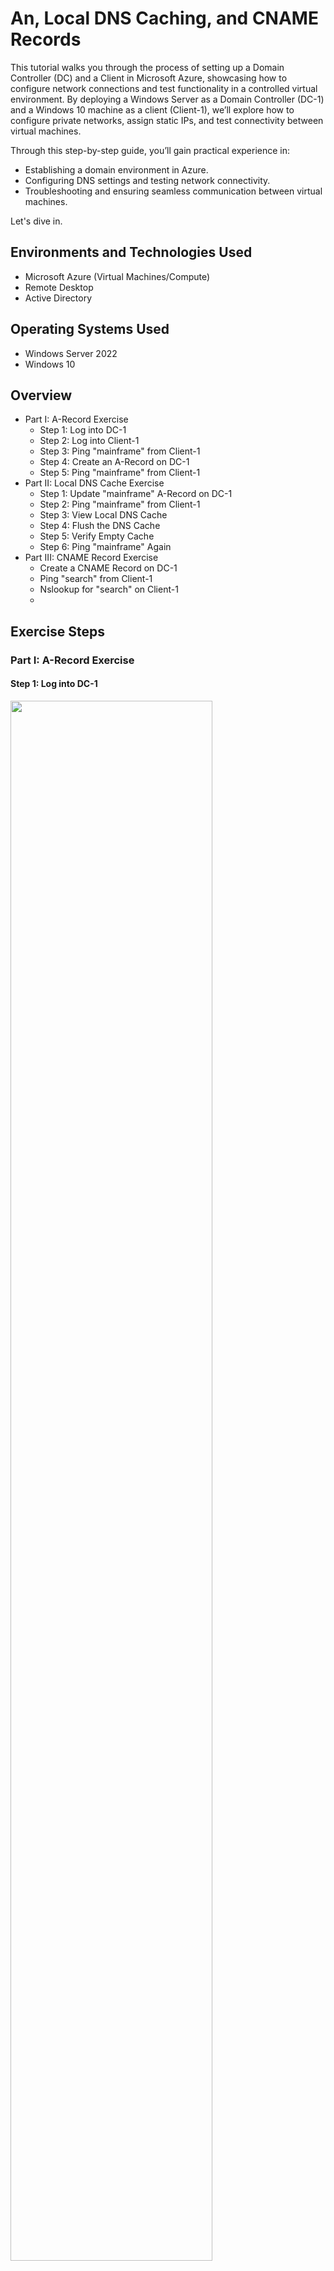 <p align="center">
</p>

<h1>An, Local DNS Caching, and CNAME Records</h1>
<p>
This tutorial walks you through the process of setting up a Domain Controller (DC) and a Client in Microsoft Azure, showcasing how to configure network connections and test functionality in a controlled virtual environment. By deploying a Windows Server as a Domain Controller (DC-1) and a Windows 10 machine as a client (Client-1), we’ll explore how to configure private networks, assign static IPs, and test connectivity between virtual machines.

Through this step-by-step guide, you’ll gain practical experience in:

- Establishing a domain environment in Azure.
- Configuring DNS settings and testing network connectivity.
- Troubleshooting and ensuring seamless communication between virtual machines.

Let's dive in. 

<h2>Environments and Technologies Used</h2>

- Microsoft Azure (Virtual Machines/Compute)
- Remote Desktop
- Active Directory

<h2>Operating Systems Used</h2>

- Windows Server 2022
- Windows 10

<h2>Overview</h2>

  - Part I: A-Record Exercise
    - Step 1: Log into DC-1
    - Step 2: Log into Client-1
    - Step 3: Ping "mainframe" from Client-1
    - Step 4: Create an A-Record on DC-1
    - Step 5: Ping "mainframe" from Client-1
  - Part II: Local DNS Cache Exercise
    - Step 1: Update "mainframe" A-Record on DC-1
    - Step 2: Ping "mainframe" from Client-1
    - Step 3: View Local DNS Cache
    - Step 4: Flush the DNS Cache
    - Step 5: Verify Empty Cache
    - Step 6: Ping "mainframe" Again
  - Part III: CNAME Record Exercise
    - Create a CNAME Record on DC-1
    - Ping "search" from Client-1
    - Nslookup for "search" on Client-1
    - 

<h2>Exercise Steps</h2>
<h3>Part I: A-Record Exercise</h3>

<h4>Step 1: Log into DC-1</h4>

<img src="https://i.imgur.com/nTMpYVh.png" height="80%" width="80%" alt=""/>

- Open Remote Desktop Connection on your local machine or Azure interface.
- Enter the credentials for mydomain.com\jane_admin (e.g., username: jane_admin, password: [your password]).
- Connect to DC-1.

<h4>Step 2: Log into Client-1</h4>

<img src="https://i.imgur.com/nTMpYVh.png" height="80%" width="80%" alt=""/>

- Open Remote Desktop Connection on your local machine or Azure interface.
- Enter the credentials for mydomain.com\jane_admin (e.g., username: jane_admin, password: [your password]).
- Connect to Client-1.
  
<h4>Step 3: Ping "mainframe" from Client-1</h4>

<img src="https://i.imgur.com/HPGrSp5.png" height="80%" width="80%" alt=""/>

- Open a Command Prompt on Client-1 and type:
  - ping mainframe

Observation: The ping will fail because "mainframe" doesn't have a DNS record.

<h4>Step 4: Create an A-Record on DC-1</h4>

<img src="https://i.imgur.com/hPFLhH7.png" height="80%" width="80%" alt=""/>

- Type 'DNS' in dock search bar to open DNS Manager
- Click DC-1 > Forward Lookup Zones > MyDomain.com
- Right-click and choose New Host (A or AAAA)
- Enter DNS (e.g. 10.0.0.6)
- Click 'Add Host'
 
<h4>Step 5: Ping "mainframe" from Client-1</h4>

<img src="https://i.imgur.com/E9Qm8Ci.png" height="80%" width="80%" alt=""/>

In Powershell, ping 'mainframe'.

<h3>Part II: Local DNS Cache Exercise</h3> 

<h4>Step 1: Ping "mainframe" from Client-1</h4>

<img src="https://i.imgur.com/k3QJGSL.png" height="80%" width="80%" alt=""/>

- Return to DC-1 and modify the "mainframe" DNS record:
  - Change the IP address to 8.8.8.8.
  - Save the updated record.
 
<h4>Step 2: Ping "mainframe" from Client-1</h4>

<img src="https://i.imgur.com/jGjoS8f.png" height="80%" width="80%" alt=""/>

- On Client-1, execute:
  - Copy code
  - ping mainframe

Observation: The ping still resolves to the old IP address (the local DNS cache still holds the previous record).

<h4>Step 3: View Local DNS Cache:</h4>

<img src="https://i.imgur.com/d43QULl.png" height="80%" width="80%" alt=""/>

- Check the local DNS cache on Client-1:
  - ipconfig /displaydns

Observation: The cached record for "mainframe" will show the old IP address.

<h4>Step 4: Flush the DNS Cache</h4>

<img src="https://i.imgur.com/Y9YCaPl.png" height="80%" width="80%" alt=""/>

- Open Powershell as admin
  - ipconfig /flushdns

Observation: The cache is now cleared.

<h4>Step 5: Ping "mainframe" Again</h4>

<img src="https://i.imgur.com/lhLAkx4.png" height="80%" width="80%" alt=""/>

- Attempt another ping to "mainframe":
  - ping mainframe

Observation: The ping now resolves to the updated IP address 8.8.8.8.

<h3>C-Name Record Exercise</h3>

<h4> Step 1: Create a CNAME Record on DC-1</h4>

<img src="https://i.imgur.com/PQa3i7a.png" height="80%" width="80%" alt=""/>

- Return to DC-1.
- Open DNS Manager.
- Navigate to the forward lookup zone.
- Add a CNAME Record:
  - Alias Name: search
  - Target Host: www.google.com
- Save the record.

<h4> Step 2: Ping "search" from Client-1</h4>

<img src="https://i.imgur.com/TxtxgJU.png" height="80%" width="80%" alt=""/>

- Go back to Client-1 and execute:
  - ping search

Observation: The ping resolves to the IP address of www.google.com, as per the CNAME record.

<h4> Step 3: Nslookup for "search" on Client-1</h4>

<img src="https://i.imgur.com/amNn5Sl.png" height="80%" width="80%" alt=""/>

- On Client-1, type:
  - nslookup search

Observation: The result shows the alias "search" pointing to www.google.com.
